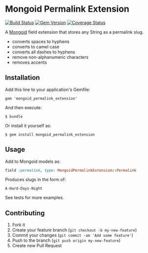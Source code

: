 # Mongoid Permalink Extension

[![Build Status](https://travis-ci.org/tomasc/mongoid_permalink_extension.svg)](https://travis-ci.org/tomasc/mongoid_permalink_extension) [![Gem Version](https://badge.fury.io/rb/mongoid_permalink_extension.svg)](http://badge.fury.io/rb/mongoid_permalink_extension) [![Coverage Status](https://img.shields.io/coveralls/tomasc/mongoid_permalink_extension.svg)](https://coveralls.io/r/tomasc/mongoid_permalink_extension)

A [Mongoid](https://github.com/mongoid/mongoid) field extension that stores any String as a permalink slug.

* converts spaces to hyphens
* converts to camel case
* converts all dashes to hyphens
* remove non-alphanumeric characters
* removes accents

## Installation

Add this line to your application's Gemfile:

    gem 'mongoid_permalink_extension'

And then execute:

    $ bundle

Or install it yourself as:

    $ gem install mongoid_permalink_extension

## Usage

Add to Mongoid models as:

```ruby
field :permalink, type: MongoidPermalinkExtension::Permalink
```
    
Produces slugs in the form of:

    A-Hard-Days-Night

See tests for more examples.

## Contributing

1. Fork it
2. Create your feature branch (`git checkout -b my-new-feature`)
3. Commit your changes (`git commit -am 'Add some feature'`)
4. Push to the branch (`git push origin my-new-feature`)
5. Create new Pull Request
